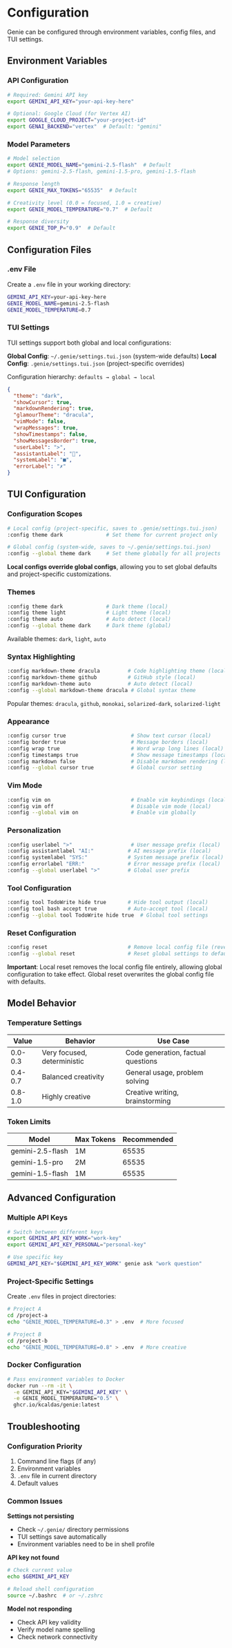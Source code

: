 # Configuration

Genie can be configured through environment variables, config files, and TUI settings.

## Environment Variables

### API Configuration
```bash
# Required: Gemini API key
export GEMINI_API_KEY="your-api-key-here"

# Optional: Google Cloud (for Vertex AI)
export GOOGLE_CLOUD_PROJECT="your-project-id"
export GENAI_BACKEND="vertex"  # Default: "gemini"
```

### Model Parameters
```bash
# Model selection
export GENIE_MODEL_NAME="gemini-2.5-flash"  # Default
# Options: gemini-2.5-flash, gemini-1.5-pro, gemini-1.5-flash

# Response length
export GENIE_MAX_TOKENS="65535"  # Default

# Creativity level (0.0 = focused, 1.0 = creative)
export GENIE_MODEL_TEMPERATURE="0.7"  # Default

# Response diversity
export GENIE_TOP_P="0.9"  # Default
```

## Configuration Files

### .env File
Create a `.env` file in your working directory:
```bash
GEMINI_API_KEY=your-api-key-here
GENIE_MODEL_NAME=gemini-2.5-flash
GENIE_MODEL_TEMPERATURE=0.7
```

### TUI Settings
TUI settings support both global and local configurations:

**Global Config**: `~/.genie/settings.tui.json` (system-wide defaults)
**Local Config**: `.genie/settings.tui.json` (project-specific overrides)

Configuration hierarchy: `defaults → global → local`

```json
{
  "theme": "dark",
  "showCursor": true,
  "markdownRendering": true,
  "glamourTheme": "dracula",
  "vimMode": false,
  "wrapMessages": true,
  "showTimestamps": false,
  "showMessagesBorder": true,
  "userLabel": ">",
  "assistantLabel": "🤖",
  "systemLabel": "■",
  "errorLabel": "✗"
}
```

## TUI Configuration

### Configuration Scopes
```bash
# Local config (project-specific, saves to .genie/settings.tui.json)
:config theme dark              # Set theme for current project only

# Global config (system-wide, saves to ~/.genie/settings.tui.json)  
:config --global theme dark     # Set theme globally for all projects
```

**Local configs override global configs**, allowing you to set global defaults and project-specific customizations.

### Themes
```bash
:config theme dark              # Dark theme (local)
:config theme light             # Light theme (local)
:config theme auto              # Auto detect (local)
:config --global theme dark     # Dark theme (global)
```

Available themes: `dark`, `light`, `auto`

### Syntax Highlighting
```bash
:config markdown-theme dracula         # Code highlighting theme (local)
:config markdown-theme github          # GitHub style (local)
:config markdown-theme auto            # Auto detect (local)
:config --global markdown-theme dracula # Global syntax theme
```

Popular themes: `dracula`, `github`, `monokai`, `solarized-dark`, `solarized-light`

### Appearance
```bash
:config cursor true                     # Show text cursor (local)
:config border true                     # Message borders (local)
:config wrap true                       # Word wrap long lines (local)
:config timestamps true                 # Show message timestamps (local)
:config markdown false                  # Disable markdown rendering (local)
:config --global cursor true            # Global cursor setting
```

### Vim Mode
```bash
:config vim on                          # Enable vim keybindings (local)
:config vim off                         # Disable vim mode (local)
:config --global vim on                 # Enable vim globally
```

### Personalization
```bash
:config userlabel ">"                   # User message prefix (local)
:config assistantlabel "AI:"           # AI message prefix (local)
:config systemlabel "SYS:"             # System message prefix (local)
:config errorlabel "ERR:"              # Error message prefix (local)
:config --global userlabel ">"         # Global user prefix
```

### Tool Configuration
```bash
:config tool TodoWrite hide true       # Hide tool output (local)
:config tool bash accept true          # Auto-accept tool (local)
:config --global tool TodoWrite hide true  # Global tool settings
```

### Reset Configuration
```bash
:config reset                          # Remove local config file (reverts to global/defaults)
:config --global reset                 # Reset global settings to defaults
```

**Important**: Local reset removes the local config file entirely, allowing global configuration to take effect. Global reset overwrites the global config file with defaults.

## Model Behavior

### Temperature Settings
| Value | Behavior | Use Case |
|-------|----------|----------|
| 0.0-0.3 | Very focused, deterministic | Code generation, factual questions |
| 0.4-0.7 | Balanced creativity | General usage, problem solving |
| 0.8-1.0 | Highly creative | Creative writing, brainstorming |

### Token Limits
| Model | Max Tokens | Recommended |
|-------|------------|-------------|
| gemini-2.5-flash | 1M | 65535 |
| gemini-1.5-pro | 2M | 65535 |
| gemini-1.5-flash | 1M | 65535 |

## Advanced Configuration

### Multiple API Keys
```bash
# Switch between different keys
export GEMINI_API_KEY_WORK="work-key"
export GEMINI_API_KEY_PERSONAL="personal-key"

# Use specific key
GEMINI_API_KEY="$GEMINI_API_KEY_WORK" genie ask "work question"
```

### Project-Specific Settings
Create `.env` files in project directories:
```bash
# Project A
cd /project-a
echo "GENIE_MODEL_TEMPERATURE=0.3" > .env  # More focused

# Project B  
cd /project-b
echo "GENIE_MODEL_TEMPERATURE=0.8" > .env  # More creative
```

### Docker Configuration
```bash
# Pass environment variables to Docker
docker run --rm -it \
  -e GEMINI_API_KEY="$GEMINI_API_KEY" \
  -e GENIE_MODEL_TEMPERATURE="0.5" \
  ghcr.io/kcaldas/genie:latest
```

## Troubleshooting

### Configuration Priority
1. Command line flags (if any)
2. Environment variables
3. `.env` file in current directory
4. Default values

### Common Issues
**Settings not persisting**
- Check `~/.genie/` directory permissions
- TUI settings save automatically
- Environment variables need to be in shell profile

**API key not found**
```bash
# Check current value
echo $GEMINI_API_KEY

# Reload shell configuration
source ~/.bashrc  # or ~/.zshrc
```

**Model not responding**
- Check API key validity
- Verify model name spelling
- Check network connectivity